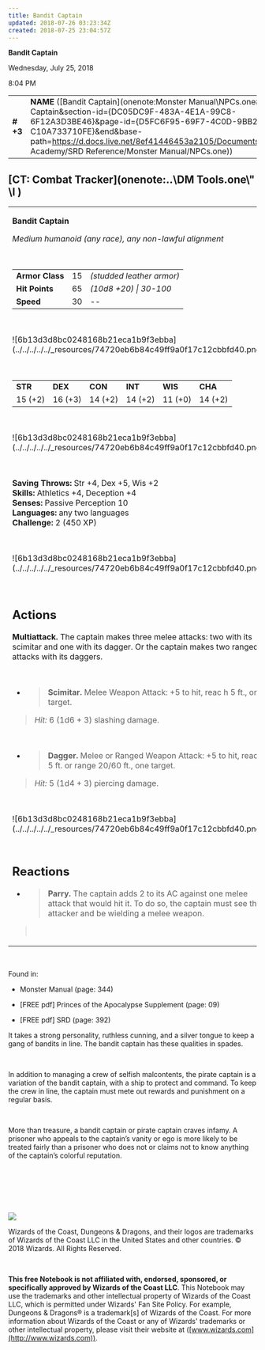 ```yaml
---
title: Bandit Captain
updated: 2018-07-26 03:23:34Z
created: 2018-07-25 23:04:57Z
---
```


**Bandit Captain**

Wednesday, July 25, 2018

8:04 PM

|           |                                                                                                                                                                                                                                                                                                        |        |        |        |     |       |        |
|-----------|--------------------------------------------------------------------------------------------------------------------------------------------------------------------------------------------------------------------------------------------------------------------------------------------------------|--------|--------|--------|-----|-------|--------|
| **\# +3** | **NAME** ([Bandit Captain](onenote:Monster Manual\\NPCs.one#Bandit Captain&section-id={DC05DC9F-483A-4E1A-99C8-6F12A3D3BE46}&page-id={D5FC6F95-69F7-4C0D-9BB2-C10A733710FE}&end&base-path=https://d.docs.live.net/8ef41446453a2105/Documents/Adventure Academy/SRD Reference/Monster Manual/NPCs.one)) | **15** | **65** | **65** | \-  | Notes | 450 XP |

## [CT: Combat Tracker](onenote:..\\DM Tools.one\\" \l )

<table><tbody><tr class="odd"><td><p><strong>Bandit Captain</strong></p><p><em>Medium humanoid (any race), any non-lawful alignment<br />
</em></p><p> </p><table><tbody><tr class="odd"><td><strong>Armor Class</strong></td><td>15</td><td><em>(studded leather armor)</em></td></tr><tr class="even"><td><strong>Hit Points</strong></td><td>65</td><td><em>(10d8 +20) | 30-100</em></td></tr><tr class="odd"><td><strong>Speed</strong></td><td>30</td><td>--</td></tr></tbody></table><p> </p><p>![6b13d3d8bc0248168b21eca1b9f3ebba](../../../../../_resources/74720eb6b84c49ff9a0f17c12cbbfd40.png)</p><p> </p><table><tbody><tr class="odd"><td><strong>STR</strong></td><td><strong>DEX</strong></td><td><strong>CON</strong></td><td><strong>INT</strong></td><td><strong>WIS</strong></td><td><strong>CHA</strong></td></tr><tr class="even"><td>15 (+2)</td><td>16 (+3)</td><td>14 (+2)</td><td>14 (+2)</td><td>11 (+0)</td><td>14 (+2)</td></tr></tbody></table><p> </p><p>![6b13d3d8bc0248168b21eca1b9f3ebba](../../../../../_resources/74720eb6b84c49ff9a0f17c12cbbfd40.png)</p><p> </p><p><strong>Saving Throws:</strong> Str +4, Dex +5, Wis +2<br />
<strong>Skills:</strong> Athletics +4, Deception +4<br />
<strong>Senses:</strong> Passive Perception 10<br />
<strong>Languages:</strong> any two languages<br />
<strong>Challenge:</strong> 2 (450 XP)</p><p> </p><p>![6b13d3d8bc0248168b21eca1b9f3ebba](../../../../../_resources/74720eb6b84c49ff9a0f17c12cbbfd40.png)</p><p> </p><h2 id="actions"><strong>Actions</strong></h2><p><strong>Multiattack.</strong> The captain makes three melee attacks: two with its scimitar and one with its dagger. Or the captain makes two ranged attacks with its daggers.</p><p> </p><ul><li><blockquote><p><strong>Scimitar.</strong> Melee Weapon Attack: +5 to hit, reac h 5 ft., one target.</p></blockquote></li></ul><blockquote><p><em>Hit:</em> 6 (1d6 + 3) slashing damage.</p></blockquote><p> </p><ul><li><blockquote><p><strong>Dagger.</strong> Melee or Ranged Weapon Attack: +5 to hit, reach 5 ft. or range 20/60 ft., one target.</p></blockquote></li></ul><blockquote><p><em>Hit:</em> 5 (1d4 + 3) piercing damage.</p></blockquote><p> </p><p>![6b13d3d8bc0248168b21eca1b9f3ebba](../../../../../_resources/74720eb6b84c49ff9a0f17c12cbbfd40.png)</p><h2 id="reactions"><strong><br />
Reactions</strong></h2><ul><li><blockquote><p><strong>Parry.</strong> The captain adds 2 to its AC against one melee attack that would hit it. To do so, the captain must see the attacker and be wielding a melee weapon.</p></blockquote></li></ul><blockquote><p> </p></blockquote></td></tr></tbody></table>

 

Found in:

-   Monster Manual (page: 344)

-   \[FREE pdf\] Princes of the Apocalypse Supplement (page: 09)

-   \[FREE pdf\] SRD (page: 392)

It takes a strong personality, ruthless cunning, and a silver tongue to keep a gang of bandits in line. The bandit captain has these qualities in spades.

 

In addition to managing a crew of selfish malcontents, the pirate captain is a variation of the bandit captain, with a ship to protect and command. To keep the crew in line, the captain must mete out rewards and punishment on a regular basis.

 

More than treasure, a bandit captain or pirate captain craves infamy. A prisoner who appeals to the captain’s vanity or ego is more likely to be treated fairly than a prisoner who does not or claims not to know anything of the captain’s colorful reputation.

 

 

 

![](tmp\media\image2.png)

Wizards of the Coast, Dungeons & Dragons, and their logos are trademarks of Wizards of the Coast LLC in the United States and other countries. © 2018 Wizards. All Rights Reserved.

 

**This free Notebook is not affiliated with, endorsed, sponsored, or specifically approved by Wizards of the Coast LLC**. This Notebook may use the trademarks and other intellectual property of Wizards of the Coast LLC, which is permitted under Wizards' Fan Site Policy. For example, Dungeons & Dragons® is a trademark\[s\] of Wizards of the Coast. For more information about Wizards of the Coast or any of Wizards' trademarks or other intellectual property, please visit their website at ([www.wizards.com](http://www.wizards.com)).
